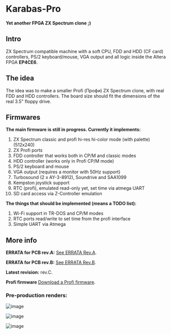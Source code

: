 # Karabas-Pro

**Yet another FPGA ZX Spectrum clone ;)**

## Intro

ZX Spectrum compatible machine with a soft CPU, FDD and HDD (CF card) controllers, PS/2 keyboard/mouse, VGA output and all logic inside the Altera FPGA **EP4CE6**.

## The idea

The idea was to make a smaller Profi (Профи) ZX Spectrum clone, with real FDD and HDD controllers. The board size should fit the dimensions of the real 3.5" floppy drive. 

## Firmwares

**The main firmware is still in progress. Currently it implements:**

1) ZX Spectrum classic and profi hi-res hi-color mode (with palette) (512x240)
2) ZX Profi ports
3) FDD controller that works both in CP/M and classic modes
4) HDD controller (works only in Profi CP/M mode)
5) PS/2 keyboard and mouse
6) VGA output (requires a monitor with 50Hz support)
7) Turbosound (2 x AY-3-8912), Soundrive and SAA1099
8) Kempston joystick support
9) RTC (profi), emulated read-only yet, set time via atmega UART
10) SD card access via Z-Controller emulation

**The things that should be implemented (means a TODO list):**

1) Wi-Fi support in TR-DOS and CP/M modes
2) RTC ports read/write to set time from the profi interface
3) Simple UART via Atmega

## More info

**ERRATA for PCB rev.A:** [See ERRATA Rev.A](https://github.com/andykarpov/karabas-pro/blob/master/ERRATA-REVA.md).

**ERRATA for PCB rev.B:** [See ERRATA Rev.B](https://github.com/andykarpov/karabas-pro/blob/master/ERRATA-REVB.md).

**Latest revision:** rev.C.

**Profi firmware** [Download a Profi firmware](https://github.com/andykarpov/karabas-pro/tree/master/firmware/releases/profi).

### Pre-production renders:

![image](https://github.com/andykarpov/karabas-pro/raw/master/docs/photos/karabas-pro-revC-top.png)

![image](https://github.com/andykarpov/karabas-pro/raw/master/docs/photos/karabas-pro-revC-bot.png)

![image](https://github.com/andykarpov/karabas-pro/raw/master/docs/photos/karabas-pro-revC-back.png)

